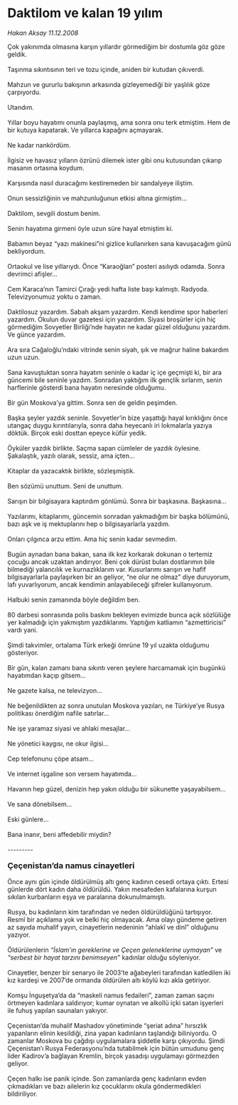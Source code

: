 # Daktilom ve kalan 19 yılım

*Hakan Aksay 11.12.2008*

<div class="taraf_structure_2col_1zq">
<div class="margen_n">



 <p>Çok yakınımda olmasına karşın yıllardır görmediğim bir dostumla göz göze geldik. <br/><br/>Taşınma sıkıntısının teri ve tozu içinde, aniden bir kutudan çıkıverdi. <br/><br/>Mahzun ve gururlu bakışının arkasında gizleyemediği bir yaşlılık göze çarpıyordu. <br/><br/>Utandım. <br/><br/>Yıllar boyu hayatımı onunla paylaşmış, ama sonra onu terk etmiştim. Hem de bir kutuya kapatarak. Ve yıllarca kapağını açmayarak. <br/><br/>Ne kadar nankördüm. <br/><br/>İlgisiz ve havasız yılların özrünü dilemek ister gibi onu kutusundan çıkarıp masanın ortasına koydum. <br/><br/>Karşısında nasıl duracağımı kestiremeden bir sandalyeye iliştim. <br/><br/>Onun sessizliğinin ve mahzunluğunun etkisi altına girmiştim... <br/><br/>Daktilom, sevgili dostum benim. <br/><br/>Senin hayatıma girmeni öyle uzun süre hayal etmiştim ki. <br/><br/>Babamın beyaz “yazı makinesi”ni gizlice kullanırken sana kavuşacağım günü bekliyordum. <br/><br/>Ortaokul ve lise yıllarıydı. Önce “Karaoğlan” posteri asılıydı odamda. Sonra devrimci afişler... <br/><br/>Cem Karaca’nın Tamirci Çırağı yedi hafta liste başı kalmıştı. Radyoda. Televizyonumuz yoktu o zaman. <br/><br/>Daktilosuz yazardım. Sabah akşam yazardım. Kendi kendime spor haberleri yazardım. Okulun duvar gazetesi için yazardım. Siyasi broşürler için hiç görmediğim Sovyetler Birliği’nde hayatın ne kadar güzel olduğunu yazardım. Ve günce yazardım. <br/><br/>Ara sıra Cağaloğlu’ndaki vitrinde senin siyah, şık ve mağrur haline bakardım uzun uzun. <br/><br/>Sana kavuştuktan sonra hayatım seninle o kadar iç içe geçmişti ki, bir ara güncemi bile seninle yazdım. Sonradan yaktığım ilk gençlik sırlarım, senin harflerinle gösterdi bana hayatın neresinde olduğumu. <br/><br/>Bir gün Moskova’ya gittim. Sonra sen de geldin peşimden. <br/><br/>Başka şeyler yazdık seninle. Sovyetler’in bize yaşattığı hayal kırıklığını önce utangaç duygu kırıntılarıyla, sonra daha heyecanlı iri lokmalarla yazıya döktük. Birçok eski dosttan epeyce küfür yedik. <br/><br/>Öyküler yazdık birlikte. Saçma sapan cümleler de yazdık öylesine. Şakalaştık, yazılı olarak, sessiz, ama içten... <br/><br/>Kitaplar da yazacaktık birlikte, sözleşmiştik. <br/><br/>Ben sözümü unuttum. Seni de unuttum. <br/><br/>Sarışın bir bilgisayara kaptırdım gönlümü. Sonra bir başkasına. Başkasına... <br/><br/>Yazılarımı, kitaplarımı, güncemin sonradan yakmadığım bir başka bölümünü, bazı aşk ve iş mektuplarını hep o bilgisayarlarla yazdım. <br/><br/>Onları çılgınca arzu ettim. Ama hiç senin kadar sevmedim. <br/><br/>Bugün aynadan bana bakan, sana ilk kez korkarak dokunan o tertemiz çocuğu ancak uzaktan andırıyor. Beni çok dürüst bulan dostlarımın bile bilmediği yalancılık ve kurnazlıklarım var. Kusurlarımı sarışın ve hafif bilgisayarlarla paylaşırken bir an geliyor, “ne olur ne olmaz” diye duruyorum, lafı yuvarlıyorum, ancak kendimin anlayabileceği şifreler kullanıyorum. <br/><br/>Halbuki senin zamanında böyle değildim ben. <br/><br/>80 darbesi sonrasında polis baskını bekleyen evimizde bunca açık sözlülüğe yer kalmadığı için yakmıştım yazdıklarımı. Yaptığım katliamın “azmettiricisi” vardı yani. <br/><br/>Şimdi takvimler, ortalama Türk erkeği ömrüne 19 yıl uzakta olduğumu gösteriyor. <br/><br/>Bir gün, kalan zamanı bana sıkıntı veren şeylere harcamamak için bugünkü hayatımdan kaçıp gitsem... <br/><br/>Ne gazete kalsa, ne televizyon... <br/><br/>Ne beğenildikten az sonra unutulan Moskova yazıları, ne Türkiye’ye Rusya politikası önerdiğim nafile satırlar... <br/><br/>Ne işe yaramaz siyasi ve ahlaki mesajlar... <br/><br/>Ne yönetici kaygısı, ne okur ilgisi... <br/><br/>Cep telefonunu çöpe atsam... <br/><br/>Ve internet işgaline son versem hayatımda... <br/><br/>Havanın hep güzel, denizin hep yakın olduğu bir sükunette yaşayabilsem... <br/><br/>Ve sana dönebilsem... <br/><br/>Eski günlere... <br/><br/>Bana inanır, beni affedebilir miydin? <br/><br/>---------<b></b> <br/><br/><strong><font size="4">Çeçenistan’da namus cinayetleri</font></strong> <br/><br/>Önce aynı gün içinde öldürülmüş altı genç kadının cesedi ortaya çıktı. Ertesi günlerde dört kadın daha öldürüldü. Yakın mesafeden kafalarına kurşun sıkılan kurbanların eşya ve paralarına dokunulmamıştı. <br/><br/>Rusya, bu kadınların kim tarafından ve neden öldürüldüğünü tartışıyor. Resmî bir açıklama yok ve belki hiç olmayacak. Ama olayı gündeme getiren az sayıda muhalif yayın, cinayetlerin nedeninin “ahlakî ve dinî” olduğunu yazıyor. <br/><br/>Öldürülenlerin <i>“İslam’ın gereklerine ve Çeçen geleneklerine uymayan” </i>ve <i>“serbest bir hayat tarzını benimseyen” </i>kadınlar olduğu söyleniyor. <br/><br/>Cinayetler, benzer bir senaryo ile 2003’te ağabeyleri tarafından katledilen iki kız kardeşi ve 2007’de ormanda öldürülen altı köylü kızı akla getiriyor. <br/><br/>Komşu İnguşetya’da da “maskeli namus fedaileri”, zaman zaman saçını örtmeyen kadınlara saldırıyor; kumar oynatan ve alkollü içki satan işyerleri ile fuhuş yapılan saunaları yakıyor. <br/><br/>Çeçenistan’da muhalif Mashadov yönetiminde “şeriat adına” hırsızlık yapanların elinin kesildiği, zina yapan kadınların taşlandığı biliniyordu. O zamanlar Moskova bu çağdışı uygulamalara şiddetle karşı çıkıyordu. Şimdi Çeçenistan’ı Rusya Federasyonu’nda tutabilmek için bütün umudunu genç lider Kadirov’a bağlayan Kremlin, birçok yasadışı uygulamayı görmezden geliyor. <br/><br/>Çeçen halkı ise panik içinde. Son zamanlarda genç kadınların evden çıkmadıkları ve bazı ailelerin kız çocuklarını okula göndermedikleri bildiriliyor.</p>

<br/>


<div id="taraf_not">
</div>

</div>


</div>
